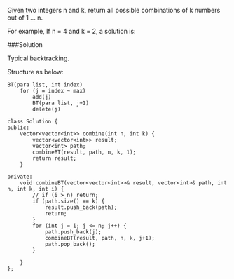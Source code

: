 Given two integers n and k, return all possible combinations of k numbers out of 1 ... n.

For example,
If n = 4 and k = 2, a solution is:




###Solution

Typical backtracking.

Structure as below:


```
BT(para list, int index) 
    for (j = index ~ max)
        add(j)
        BT(para list, j+1)
        delete(j)

```


```
class Solution {
public:
    vector<vector<int>> combine(int n, int k) {
        vector<vector<int>> result;
        vector<int> path;
        combineBT(result, path, n, k, 1);
        return result;
    }
    
private:
    void combineBT(vector<vector<int>>& result, vector<int>& path, int n, int k, int i) {
        // if (i > n) return;
        if (path.size() == k) {
            result.push_back(path);
            return;
        }
        for (int j = i; j <= n; j++) {
            path.push_back(j);
            combineBT(result, path, n, k, j+1);
            path.pop_back();
        }
        
    }
};

```

